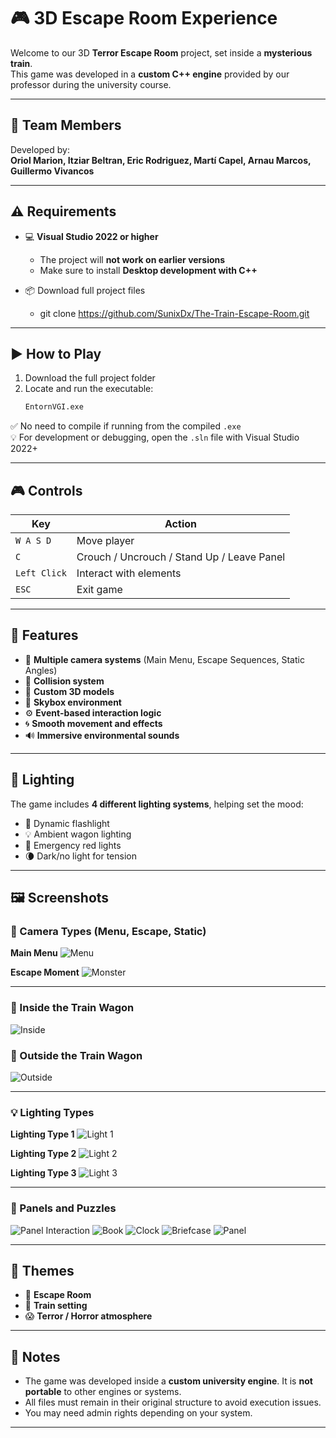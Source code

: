 # 🎮 3D Escape Room Experience

Welcome to our 3D **Terror Escape Room** project, set inside a **mysterious train**.  
This game was developed in a **custom C++ engine** provided by our professor during the university course.

---

## 👥 Team Members

Developed by:  
**Oriol Marion, Itziar Beltran, Eric Rodriguez, Martí Capel, Arnau Marcos, Guillermo Vivancos**

---

## ⚠️ Requirements

- 💻 **Visual Studio 2022 or higher**
  - The project will **not work on earlier versions**
  - Make sure to install **Desktop development with C++**

- 📦 Download full project files
    - git clone https://github.com/SunixDx/The-Train-Escape-Room.git

---

## ▶️ How to Play

1. Download the full project folder  
2. Locate and run the executable:
   ```bash
   EntornVGI.exe
   ```

✅ No need to compile if running from the compiled `.exe`  
💡 For development or debugging, open the `.sln` file with Visual Studio 2022+

---

## 🎮 Controls

| Key      | Action                                     |
|----------|--------------------------------------------|
| `W A S D` | Move player                               |
| `C`      | Crouch / Uncrouch / Stand Up / Leave Panel |
| `Left Click`  | Interact with elements                     |
| `ESC`    | Exit game                                  |

---

## 🧩 Features

- 🎥 **Multiple camera systems** (Main Menu, Escape Sequences, Static Angles)
- 🧱 **Collision system**
- 🧊 **Custom 3D models**
- 🌌 **Skybox environment**
- ⚙️ **Event-based interaction logic**
- 🌀 **Smooth movement and effects**
- 🔊 **Immersive environmental sounds**

---

## 🌌 Lighting

The game includes **4 different lighting systems**, helping set the mood:
- 🔦 Dynamic flashlight
- 💡 Ambient wagon lighting
- 🚨 Emergency red lights
- 🌘 Dark/no light for tension

---

## 🖼️ Screenshots

### 🎥 Camera Types (Menu, Escape, Static)

**Main Menu**
![Menu](public/images/menu.png)

**Escape Moment**
![Monster](public/images/monster.png)

---

### 🚃 Inside the Train Wagon

![Inside](public/images/inside.png)

### 🚃 Outside the Train Wagon

![Outside](public/images/outside.png)

---

### 💡 Lighting Types

**Lighting Type 1**
![Light 1](public/images/light-1.png)

**Lighting Type 2**
![Light 2](public/images/light-2.png)

**Lighting Type 3**
![Light 3](public/images/light-3.png)

---

### 🔐 Panels and Puzzles


![Panel Interaction](public/images/panel.png)
![Book](public/images/book.png)
![Clock](public/images/clock.png)
![Briefcase](public/images/briefcase.png)
![Panel](public/images/numeric-panel.png)

---

## 🧠 Themes

- 🧩 **Escape Room**
- 🚂 **Train setting**
- 😱 **Terror / Horror atmosphere**

---

## 📌 Notes

- The game was developed inside a **custom university engine**. It is **not portable** to other engines or systems.
- All files must remain in their original structure to avoid execution issues.
- You may need admin rights depending on your system.

---
